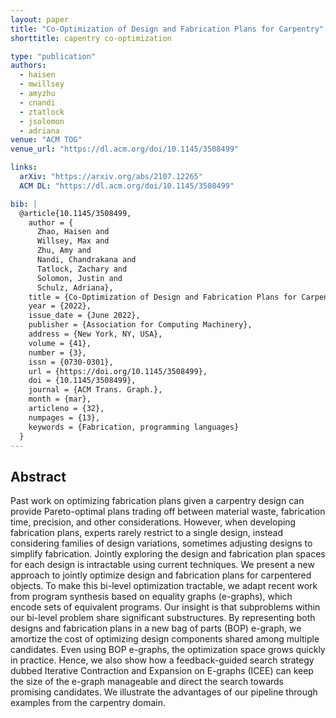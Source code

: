 ```yaml
---
layout: paper
title: "Co-Optimization of Design and Fabrication Plans for Carpentry"
shorttitle: capentry co-optimization

type: "publication"
authors:
  - haisen
  - mwillsey
  - amyzhu
  - cnandi
  - ztatlock
  - jsolomon
  - adriana
venue: "ACM TOG"
venue_url: "https://dl.acm.org/doi/10.1145/3508499"

links:
  arXiv: "https://arxiv.org/abs/2107.12265"
  ACM DL: "https://dl.acm.org/doi/10.1145/3508499"

bib: |
  @article{10.1145/3508499,
    author = {
      Zhao, Haisen and
      Willsey, Max and 
      Zhu, Amy and 
      Nandi, Chandrakana and 
      Tatlock, Zachary and 
      Solomon, Justin and 
      Schulz, Adriana},
    title = {Co-Optimization of Design and Fabrication Plans for Carpentry},
    year = {2022},
    issue_date = {June 2022},
    publisher = {Association for Computing Machinery},
    address = {New York, NY, USA},
    volume = {41},
    number = {3},
    issn = {0730-0301},
    url = {https://doi.org/10.1145/3508499},
    doi = {10.1145/3508499},
    journal = {ACM Trans. Graph.},
    month = {mar},
    articleno = {32},
    numpages = {13},
    keywords = {Fabrication, programming languages}
  }
---
```


## Abstract

Past work on optimizing fabrication plans given a carpentry design can provide
Pareto-optimal plans trading off between material waste, fabrication time,
precision, and other considerations. However, when developing fabrication plans,
experts rarely restrict to a single design, instead considering families of
design variations, sometimes adjusting designs to simplify fabrication. Jointly
exploring the design and fabrication plan spaces for each design is intractable
using current techniques. We present a new approach to jointly optimize design
and fabrication plans for carpentered objects. To make this bi-level
optimization tractable, we adapt recent work from program synthesis based on
equality graphs (e-graphs), which encode sets of equivalent programs. Our
insight is that subproblems within our bi-level problem share significant
substructures. By representing both designs and fabrication plans in a new bag
of parts (BOP) e-graph, we amortize the cost of optimizing design components
shared among multiple candidates. Even using BOP e-graphs, the optimization
space grows quickly in practice. Hence, we also show how a feedback-guided
search strategy dubbed Iterative Contraction and Expansion on E-graphs (ICEE)
can keep the size of the e-graph manageable and direct the search towards
promising candidates. We illustrate the advantages of our pipeline through
examples from the carpentry domain.